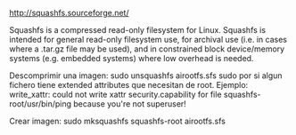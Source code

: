 http://squashfs.sourceforge.net/

Squashfs is a compressed read-only filesystem for Linux. Squashfs is intended for general read-only filesystem use, for archival use (i.e. in cases where a .tar.gz file may be used), and in constrained block device/memory systems (e.g. embedded systems) where low overhead is needed.


Descomprimir una imagen:
sudo unsquashfs airootfs.sfs
  sudo por si algun fichero tiene extended attributes que necesitan de root. Ejemplo:
  write_xattr: could not write xattr security.capability for file squashfs-root/usr/bin/ping because you're not superuser!


Crear imagen:
sudo mksquashfs squashfs-root airootfs.sfs
